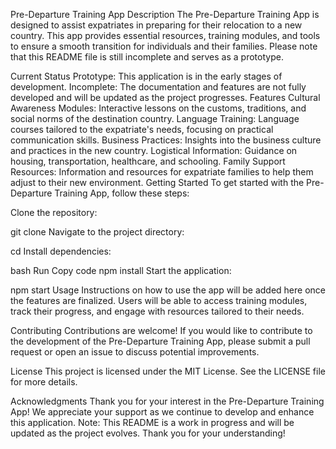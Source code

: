 Pre-Departure Training App
Description
The Pre-Departure Training App is designed to assist expatriates in preparing for their relocation to a new country. This app provides essential resources, training modules, and tools to ensure a smooth transition for individuals and their families. Please note that this README file is still incomplete and serves as a prototype.

Current Status
Prototype: This application is in the early stages of development.
Incomplete: The documentation and features are not fully developed and will be updated as the project progresses.
Features
Cultural Awareness Modules: Interactive lessons on the customs, traditions, and social norms of the destination country.
Language Training: Language courses tailored to the expatriate's needs, focusing on practical communication skills.
Business Practices: Insights into the business culture and practices in the new country.
Logistical Information: Guidance on housing, transportation, healthcare, and schooling.
Family Support Resources: Information and resources for expatriate families to help them adjust to their new environment.
Getting Started
To get started with the Pre-Departure Training App, follow these steps:

Clone the repository:


git clone <repository-url>
Navigate to the project directory:


cd <project-directory>
Install dependencies:

bash
Run
Copy code
npm install
Start the application:


npm start
Usage
Instructions on how to use the app will be added here once the features are finalized. Users will be able to access training modules, track their progress, and engage with resources tailored to their needs.

Contributing
Contributions are welcome! If you would like to contribute to the development of the Pre-Departure Training App, please submit a pull request or open an issue to discuss potential improvements.

License
This project is licensed under the MIT License. See the LICENSE file for more details.

Acknowledgments
Thank you for your interest in the Pre-Departure Training App! We appreciate your support as we continue to develop and enhance this application.
Note: This README is a work in progress and will be updated as the project evolves. Thank you for your understanding!
